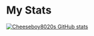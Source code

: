 # My Stats

[![Cheeseboy8020s GitHub stats](https://github-readme-stats.vercel.app/api?username=Cheeseboy8020)](https://github.com/anuraghazra/github-readme-stats&count_private=true&show_icons=true&theme=radical)
